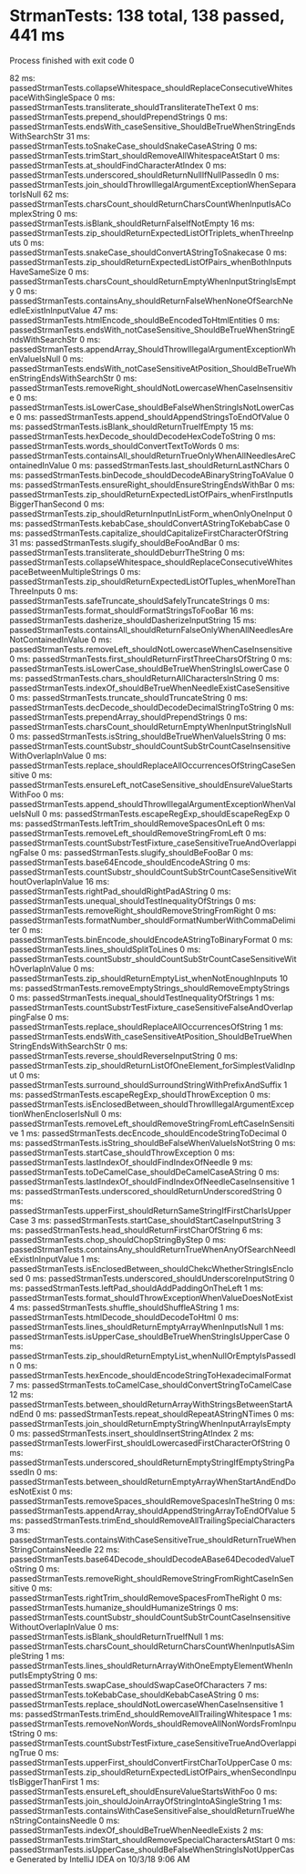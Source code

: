 # StrmanTests: 138 total, 138 passed, 441 ms
Process finished with exit code 0

82 ms:	passedStrmanTests.collapseWhitespace_shouldReplaceConsecutiveWhitespaceWithSingleSpace
0 ms:	passedStrmanTests.transliterate_shouldTransliterateTheText
0 ms:	passedStrmanTests.prepend_shouldPrependStrings
0 ms:	passedStrmanTests.endsWith_caseSensitive_ShouldBeTrueWhenStringEndsWithSearchStr
31 ms:	passedStrmanTests.toSnakeCase_shouldSnakeCaseAString
0 ms:	passedStrmanTests.trimStart_shouldRemoveAllWhitespaceAtStart
0 ms:	passedStrmanTests.at_shouldFindCharacterAtIndex
0 ms:	passedStrmanTests.underscored_shouldReturnNullIfNullPassedIn
0 ms:	passedStrmanTests.join_shouldThrowIllegalArgumentExceptionWhenSeparatorIsNull
62 ms:	passedStrmanTests.charsCount_shouldReturnCharsCountWhenInputIsAComplexString
0 ms:	passedStrmanTests.isBlank_shouldReturnFalseIfNotEmpty
16 ms:	passedStrmanTests.zip_shouldReturnExpectedListOfTriplets_whenThreeInputs
0 ms:	passedStrmanTests.snakeCase_shouldConvertAStringToSnakecase
0 ms:	passedStrmanTests.zip_shouldReturnExpectedListOfPairs_whenBothInputsHaveSameSize
0 ms:	passedStrmanTests.charsCount_shouldReturnEmptyWhenInputStringIsEmpty
0 ms:	passedStrmanTests.containsAny_shouldReturnFalseWhenNoneOfSearchNeedleExistInInputValue
47 ms:	passedStrmanTests.htmlEncode_shouldBeEncodedToHtmlEntities
0 ms:	passedStrmanTests.endsWith_notCaseSensitive_ShouldBeTrueWhenStringEndsWithSearchStr
0 ms:	passedStrmanTests.appendArray_ShouldThrowIllegalArgumentExceptionWhenValueIsNull
0 ms:	passedStrmanTests.endsWith_notCaseSensitiveAtPosition_ShouldBeTrueWhenStringEndsWithSearchStr
0 ms:	passedStrmanTests.removeRight_shouldNotLowercaseWhenCaseInsensitive
0 ms:	passedStrmanTests.isLowerCase_shouldBeFalseWhenStringIsNotLowerCase
0 ms:	passedStrmanTests.append_shouldAppendStringsToEndOfValue
0 ms:	passedStrmanTests.isBlank_shouldReturnTrueIfEmpty
15 ms:	passedStrmanTests.hexDecode_shouldDecodeHexCodeToString
0 ms:	passedStrmanTests.words_shouldConvertTextToWords
0 ms:	passedStrmanTests.containsAll_shouldReturnTrueOnlyWhenAllNeedlesAreContainedInValue
0 ms:	passedStrmanTests.last_shouldReturnLastNChars
0 ms:	passedStrmanTests.binDecode_shouldDecodeABinaryStringToAValue
0 ms:	passedStrmanTests.ensureRight_shouldEnsureStringEndsWithBar
0 ms:	passedStrmanTests.zip_shouldReturnExpectedListOfPairs_whenFirstInputIsBiggerThanSecond
0 ms:	passedStrmanTests.zip_shouldReturnInputInListForm_whenOnlyOneInput
0 ms:	passedStrmanTests.kebabCase_shouldConvertAStringToKebabCase
0 ms:	passedStrmanTests.capitalize_shouldCapitalizeFirstCharacterOfString
31 ms:	passedStrmanTests.slugify_shouldBeFooAndBar
0 ms:	passedStrmanTests.transliterate_shouldDeburrTheString
0 ms:	passedStrmanTests.collapseWhitespace_shouldReplaceConsecutiveWhitespaceBetweenMultipleStrings
0 ms:	passedStrmanTests.zip_shouldReturnExpectedListOfTuples_whenMoreThanThreeInputs
0 ms:	passedStrmanTests.safeTruncate_shouldSafelyTruncateStrings
0 ms:	passedStrmanTests.format_shouldFormatStringsToFooBar
16 ms:	passedStrmanTests.dasherize_shouldDasherizeInputString
15 ms:	passedStrmanTests.containsAll_shouldReturnFalseOnlyWhenAllNeedlesAreNotContainedInValue
0 ms:	passedStrmanTests.removeLeft_shouldNotLowercaseWhenCaseInsensitive
0 ms:	passedStrmanTests.first_shouldReturnFirstThreeCharsOfString
0 ms:	passedStrmanTests.isLowerCase_shouldBeTrueWhenStringIsLowerCase
0 ms:	passedStrmanTests.chars_shouldReturnAllCharactersInString
0 ms:	passedStrmanTests.indexOf_shouldBeTrueWhenNeedleExistCaseSensitive
0 ms:	passedStrmanTests.truncate_shouldTruncateString
0 ms:	passedStrmanTests.decDecode_shouldDecodeDecimalStringToString
0 ms:	passedStrmanTests.prependArray_shouldPrependStrings
0 ms:	passedStrmanTests.charsCount_shouldReturnEmptyWhenInputStringIsNull
0 ms:	passedStrmanTests.isString_shouldBeTrueWhenValueIsString
0 ms:	passedStrmanTests.countSubstr_shouldCountSubStrCountCaseInsensitiveWithOverlapInValue
0 ms:	passedStrmanTests.replace_shouldReplaceAllOccurrencesOfStringCaseSensitive
0 ms:	passedStrmanTests.ensureLeft_notCaseSensitive_shouldEnsureValueStartsWithFoo
0 ms:	passedStrmanTests.append_shouldThrowIllegalArgumentExceptionWhenValueIsNull
0 ms:	passedStrmanTests.escapeRegExp_shouldEscapeRegExp
0 ms:	passedStrmanTests.leftTrim_shouldRemoveSpacesOnLeft
0 ms:	passedStrmanTests.removeLeft_shouldRemoveStringFromLeft
0 ms:	passedStrmanTests.countSubstrTestFixture_caseSensitiveTrueAndOverlappingFalse
0 ms:	passedStrmanTests.slugify_shouldBeFooBar
0 ms:	passedStrmanTests.base64Encode_shouldEncodeAString
0 ms:	passedStrmanTests.countSubstr_shouldCountSubStrCountCaseSensitiveWithoutOverlapInValue
16 ms:	passedStrmanTests.rightPad_shouldRightPadAString
0 ms:	passedStrmanTests.unequal_shouldTestInequalityOfStrings
0 ms:	passedStrmanTests.removeRight_shouldRemoveStringFromRight
0 ms:	passedStrmanTests.formatNumber_shouldFormatNumberWithCommaDelimiter
0 ms:	passedStrmanTests.binEncode_shouldEncodeAStringToBinaryFormat
0 ms:	passedStrmanTests.lines_shouldSplitToLines
0 ms:	passedStrmanTests.countSubstr_shouldCountSubStrCountCaseSensitiveWithOverlapInValue
0 ms:	passedStrmanTests.zip_shouldReturnEmptyList_whenNotEnoughInputs
10 ms:	passedStrmanTests.removeEmptyStrings_shouldRemoveEmptyStrings
0 ms:	passedStrmanTests.inequal_shouldTestInequalityOfStrings
1 ms:	passedStrmanTests.countSubstrTestFixture_caseSensitiveFalseAndOverlappingFalse
0 ms:	passedStrmanTests.replace_shouldReplaceAllOccurrencesOfString
1 ms:	passedStrmanTests.endsWith_caseSensitiveAtPosition_ShouldBeTrueWhenStringEndsWithSearchStr
0 ms:	passedStrmanTests.reverse_shouldReverseInputString
0 ms:	passedStrmanTests.zip_shouldReturnListOfOneElement_forSimplestValidInput
0 ms:	passedStrmanTests.surround_shouldSurroundStringWithPrefixAndSuffix
1 ms:	passedStrmanTests.escapeRegExp_shouldThrowException
0 ms:	passedStrmanTests.isEnclosedBetween_shouldThrowIllegalArgumentExceptionWhenEncloserIsNull
0 ms:	passedStrmanTests.removeLeft_shouldRemoveStringFromLeftCaseInSensitive
1 ms:	passedStrmanTests.decEncode_shouldEncodeStringToDecimal
0 ms:	passedStrmanTests.isString_shouldBeFalseWhenValueIsNotString
0 ms:	passedStrmanTests.startCase_shouldThrowException
0 ms:	passedStrmanTests.lastIndexOf_shouldFindIndexOfNeedle
9 ms:	passedStrmanTests.toDeCamelCase_shouldDeCamelCaseAString
0 ms:	passedStrmanTests.lastIndexOf_shouldFindIndexOfNeedleCaseInsensitive
1 ms:	passedStrmanTests.underscored_shouldReturnUnderscoredString
0 ms:	passedStrmanTests.upperFirst_shouldReturnSameStringIfFirstCharIsUpperCase
3 ms:	passedStrmanTests.startCase_shouldStartCaseInputString
3 ms:	passedStrmanTests.head_shouldReturnFirstCharOfString
6 ms:	passedStrmanTests.chop_shouldChopStringByStep
0 ms:	passedStrmanTests.containsAny_shouldReturnTrueWhenAnyOfSearchNeedleExistInInputValue
1 ms:	passedStrmanTests.isEnclosedBetween_shouldChekcWhetherStringIsEnclosed
0 ms:	passedStrmanTests.underscored_shouldUnderscoreInputString
0 ms:	passedStrmanTests.leftPad_shouldAddPaddingOnTheLeft
1 ms:	passedStrmanTests.format_shouldThrowExceptionWhenValueDoesNotExist
4 ms:	passedStrmanTests.shuffle_shouldShuffleAString
1 ms:	passedStrmanTests.htmlDecode_shouldDecodeToHtml
0 ms:	passedStrmanTests.lines_shouldReturnEmptyArrayWhenInputIsNull
1 ms:	passedStrmanTests.isUpperCase_shouldBeTrueWhenStringIsUpperCase
0 ms:	passedStrmanTests.zip_shouldReturnEmptyList_whenNullOrEmptyIsPassedIn
0 ms:	passedStrmanTests.hexEncode_shouldEncodeStringToHexadecimalFormat
7 ms:	passedStrmanTests.toCamelCase_shouldConvertStringToCamelCase
12 ms:	passedStrmanTests.between_shouldReturnArrayWithStringsBetweenStartAndEnd
0 ms:	passedStrmanTests.repeat_shouldRepeatAStringNTimes
0 ms:	passedStrmanTests.join_shouldReturnEmptyStringWhenInputArrayIsEmpty
0 ms:	passedStrmanTests.insert_shouldInsertStringAtIndex
2 ms:	passedStrmanTests.lowerFirst_shouldLowercasedFirstCharacterOfString
0 ms:	passedStrmanTests.underscored_shouldReturnEmptyStringIfEmptyStringPassedIn
0 ms:	passedStrmanTests.between_shouldReturnEmptyArrayWhenStartAndEndDoesNotExist
0 ms:	passedStrmanTests.removeSpaces_shouldRemoveSpacesInTheString
0 ms:	passedStrmanTests.appendArray_shouldAppendStringArrayToEndOfValue
5 ms:	passedStrmanTests.trimEnd_shouldRemoveAllTrailingSpecialCharacters
3 ms:	passedStrmanTests.containsWithCaseSensitiveTrue_shouldReturnTrueWhenStringContainsNeedle
22 ms:	passedStrmanTests.base64Decode_shouldDecodeABase64DecodedValueToString
0 ms:	passedStrmanTests.removeRight_shouldRemoveStringFromRightCaseInSensitive
0 ms:	passedStrmanTests.rightTrim_shouldRemoveSpacesFromTheRight
0 ms:	passedStrmanTests.humanize_shouldHumanizeStrings
0 ms:	passedStrmanTests.countSubstr_shouldCountSubStrCountCaseInsensitiveWithoutOverlapInValue
0 ms:	passedStrmanTests.isBlank_shouldReturnTrueIfNull
1 ms:	passedStrmanTests.charsCount_shouldReturnCharsCountWhenInputIsASimpleString
1 ms:	passedStrmanTests.lines_shouldReturnArrayWithOneEmptyElementWhenInputIsEmptyString
0 ms:	passedStrmanTests.swapCase_shouldSwapCaseOfCharacters
7 ms:	passedStrmanTests.toKebabCase_shouldKebabCaseAString
0 ms:	passedStrmanTests.replace_shouldNotLowercaseWhenCaseInsensitive
1 ms:	passedStrmanTests.trimEnd_shouldRemoveAllTrailingWhitespace
1 ms:	passedStrmanTests.removeNonWords_shouldRemoveAllNonWordsFromInputString
0 ms:	passedStrmanTests.countSubstrTestFixture_caseSensitiveTrueAndOverlappingTrue
0 ms:	passedStrmanTests.upperFirst_shouldConvertFirstCharToUpperCase
0 ms:	passedStrmanTests.zip_shouldReturnExpectedListOfPairs_whenSecondInputIsBiggerThanFirst
1 ms:	passedStrmanTests.ensureLeft_shouldEnsureValueStartsWithFoo
0 ms:	passedStrmanTests.join_shouldJoinArrayOfStringIntoASingleString
1 ms:	passedStrmanTests.containsWithCaseSensitiveFalse_shouldReturnTrueWhenStringContainsNeedle
0 ms:	passedStrmanTests.indexOf_shouldBeTrueWhenNeedleExists
2 ms:	passedStrmanTests.trimStart_shouldRemoveSpecialCharactersAtStart
0 ms:	passedStrmanTests.isUpperCase_shouldBeFalseWhenStringIsNotUpperCase
Generated by IntelliJ IDEA on 10/3/18 9:06 AM